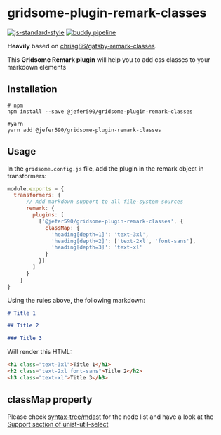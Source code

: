 # gridsome-plugin-remark-classes

[![js-standard-style](https://cdn.rawgit.com/standard/standard/master/badge.svg)](http://standardjs.com)
[![buddy pipeline](https://app.buddy.works/jefer590/gridsome-plugin-remark-classes/pipelines/pipeline/231166/badge.svg?token=6e8dcf75b06e1172ac5a72d9170909b7bb8a6168588aaae14313b498478e4642 "buddy pipeline")](https://app.buddy.works/jefer590/gridsome-plugin-remark-classes/pipelines/pipeline/231166)

**Heavily** based on [chrisg86/gatsby-remark-classes](https://github.com/chrisg86/gatsby-remark-classes).

This **Gridsome Remark plugin** will help you to add css classes to your markdown elements

## Installation

```shell script
# npm
npm install --save @jefer590/gridsome-plugin-remark-classes

#yarn
yarn add @jefer590/gridsome-plugin-remark-classes
```

## Usage
In the `gridsome.config.js` file, add the plugin in the remark object in transformers: 

```javascript
module.exports = {
  transformers: {
      // Add markdown support to all file-system sources
      remark: {
        plugins: [
          ['@jefer590/gridsome-plugin-remark-classes', {
            classMap: {
              'heading[depth=1]': 'text-3xl',
              'heading[depth=2]': ['text-2xl', 'font-sans'],
              'heading[depth=3]': 'text-xl'
            }
          }]
        ]
      }
    }
}
```

Using the rules above, the following markdown:
```markdown
# Title 1

## Title 2

### Title 3
```

Will render this HTML:
```html
<h1 class="text-3xl">Title 1</h1>
<h2 class="text-2xl font-sans">Title 2</h2>
<h3 class="text-xl">Title 3</h3>
```

## classMap property
Please check [syntax-tree/mdast](https://github.com/syntax-tree/mdast#nodes) for the node list and have a look at the [Support section of unist-util-select](https://github.com/syntax-tree/unist-util-select#support)
